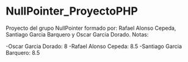 # NullPointer_ProyectoPHP
Proyecto del grupo NullPointer formado por: Rafael Alonso Cepeda, Santiago Garcia Barquero y Oscar Garcia Dorado.
Notas:

-Oscar Garcia Dorado: 8
-Rafael Alonso Cepeda: 8.5
-Santiago Garcia Barquero: 8.5
